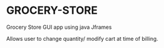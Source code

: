 # GROCERY-STORE
Grocery Store GUI app using java Jframes

Allows user to change quantity/ modify cart at time of billing.
